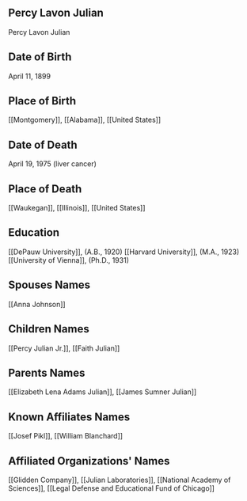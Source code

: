 ## Percy Lavon Julian
Percy Lavon Julian

## Date of Birth
April 11, 1899

## Place of Birth
[[Montgomery]], [[Alabama]], [[United States]]

## Date of Death
April 19, 1975 (liver cancer)

## Place of Death
[[Waukegan]], [[Illinois]], [[United States]]

## Education
[[DePauw University]], (A.B., 1920)
[[Harvard University]], (M.A., 1923)
[[University of Vienna]], (Ph.D., 1931)

## Spouses Names
[[Anna Johnson]]

## Children Names
[[Percy Julian Jr.]], [[Faith Julian]]

## Parents Names
[[Elizabeth Lena Adams Julian]], [[James Sumner Julian]]

## Known Affiliates Names
[[Josef Pikl]], [[William Blanchard]]

## Affiliated Organizations' Names
[[Glidden Company]], [[Julian Laboratories]], [[National Academy of Sciences]], [[Legal Defense and Educational Fund of Chicago]]

